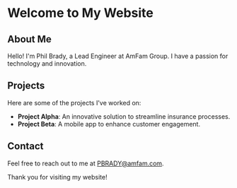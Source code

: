 # Welcome to My Website

## About Me

Hello! I'm Phil Brady, a Lead Engineer at AmFam Group. I have a passion for technology and innovation.

## Projects

Here are some of the projects I've worked on:

- **Project Alpha**: An innovative solution to streamline insurance processes.
- **Project Beta**: A mobile app to enhance customer engagement.

## Contact

Feel free to reach out to me at PBRADY@amfam.com.

Thank you for visiting my website!
